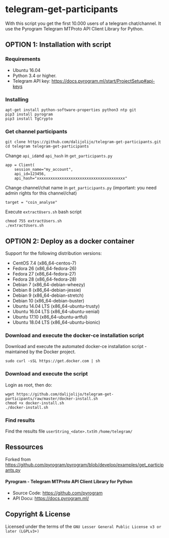 # telegram-get-participants

With this script you get the first 10.000 users of a telegram chat/channel. It use the Pyrogram Telegram MTProto API Client Library for Python.

## OPTION 1: Installation with script 

### Requirements
- Ubuntu 16.04  
- Python 3.4 or higher.
- Telegram API key: https://docs.pyrogram.ml/start/ProjectSetup#api-keys

### Installing

```
apt-get install python-software-properties python3 ntp git
pip3 install pyrogram
pip3 install TgCrypto
```

### Get channel participants

```
git clone https://github.com/dalijolijo/telegram-get-participants.git
cd telegram telegram-get-participants
```

Change `api_id`and `api_hash` in `get_participants.py`
```
app = Client(
    session_name="my_account",
    api_id=123456,
    api_hash="xxxxxxxxxxxxxxxxxxxxxxxxxxxxxxxxxxxxxxx"
```

Change channel/chat name in `get_participants.py` (important: you need admin rights for this channel/chat)
```
target = "coin_analyse"
```

Execute `extractUsers.sh` bash script

```
chmod 755 extractUsers.sh
./extractUsers.sh
```

## OPTION 2: Deploy as a docker container

Support for the following distribution versions:
* CentOS 7.4 (x86_64-centos-7)
* Fedora 26 (x86_64-fedora-26)
* Fedora 27 (x86_64-fedora-27)
* Fedora 28 (x86_64-fedora-28)
* Debian 7 (x86_64-debian-wheezy)
* Debian 8 (x86_64-debian-jessie)
* Debian 9 (x86_64-debian-stretch)
* Debian 10 (x86_64-debian-buster)
* Ubuntu 14.04 LTS (x86_64-ubuntu-trusty)
* Ubuntu 16.04 LTS (x86_64-ubuntu-xenial)
* Ubuntu 17.10 (x86_64-ubuntu-artful)
* Ubuntu 18.04 LTS (x86_64-ubuntu-bionic)

### Download and execute the docker-ce installation script

Download and execute the automated docker-ce installation script - maintained by the Docker project.

```
sudo curl -sSL https://get.docker.com | sh
```

### Download and execute the script
Login as root, then do:

```
wget https://github.com/dalijolijo/telegram-get-participants/raw/master/docker-install.sh
chmod +x docker-install.sh
./docker-install.sh
```

### Find results
Find the results file `userString_<date>.txt`in `/home/telegram/`

## Ressources
Forked from https://github.com/pyrogram/pyrogram/blob/develop/examples/get_participants.py
#### Pyrogram - Telegram MTProto API Client Library for Python
- Source Code: https://github.com/pyrogram
- API Docu: https://docs.pyrogram.ml/


## Copyright & License
Licensed under the terms of the `GNU Lesser General Public License v3 or later (LGPLv3+)`
